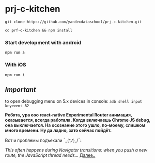 # prj-c-kitchen

`git clone https://github.com/yandexdataschool/prj-c-kitchen.git`

`cd prf-c-kitchen && npm install`

### Start development with android
`npm run a`

### With iOS
`npm run i`



## *Important*
to open debugging menu on 5.x devices in console:
`adb shell input keyevent 82`

**Ребята, ура ооо react-native Experimental Router анимация, оказывается, всегда работала. Когда включаешь Chrome JS debug, она выключается. На осознание этого ушло, по-моему, слишком много времени. Ну да ладно, зато сейчас пойдёт.**



Вот и проблемы подъехали ¯\_(ツ)_/¯:

*This often happens during Navigator transitions: when you push a new route, the JavaScript thread needs...*
[Далее..](https://facebook.github.io/react-native/docs/performance.html)
